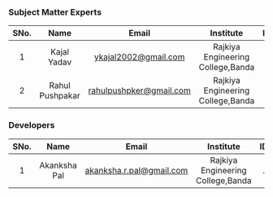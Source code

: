 <!-- Remove all lines above this line before making changes to the file -->
### Subject Matter Experts
| SNo. | Name | Email | Institute | ID |
| :---: | :---: | :---: | :---: | :---: |
| 1 | 	Kajal Yadav | ykajal2002@gmail.com | Rajkiya Engineering College,Banda	 | . |
| 2 | Rahul Pushpakar | rahulpushpker@gmail.com | Rajkiya Engineering College,Banda	 | .	 |

### Developers
| SNo. | Name | Email | Institute | ID |
| :---: | :---: | :---: | :---: | :---: |
| 1 | Akanksha Pal | akanksha.r.pal@gmail.com | Rajkiya Engineering College,Banda | . |
